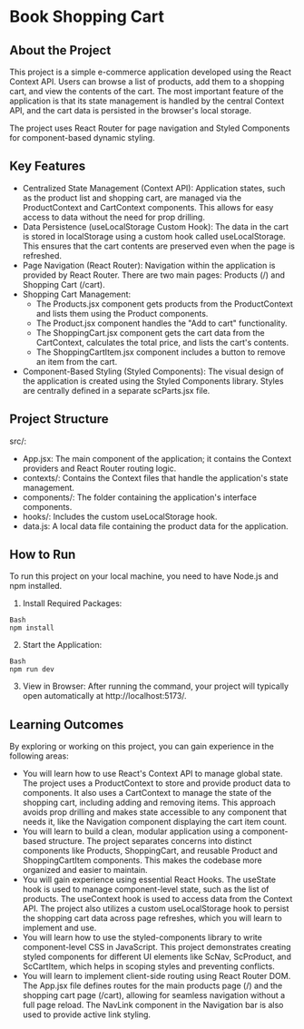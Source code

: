 # Book Shopping Cart
## About the Project
This project is a simple e-commerce application developed using the React Context API. Users can browse a list of products, add them to a shopping cart, and view the contents of the cart. The most important feature of the application is that its state management is handled by the central Context API, and the cart data is persisted in the browser's local storage.

The project uses React Router for page navigation and Styled Components for component-based dynamic styling.
## Key Features
* Centralized State Management (Context API): Application states, such as the product list and shopping cart, are managed via the ProductContext and CartContext components. This allows for easy access to data without the need for prop drilling.
* Data Persistence (useLocalStorage Custom Hook): The data in the cart is stored in localStorage using a custom hook called useLocalStorage. This ensures that the cart contents are preserved even when the page is refreshed.
* Page Navigation (React Router): Navigation within the application is provided by React Router. There are two main pages: Products (/) and Shopping Cart (/cart).
* Shopping Cart Management:
    * The Products.jsx component gets products from the ProductContext and lists them using the Product components.
    * The Product.jsx component handles the "Add to cart" functionality.
    * The ShoppingCart.jsx component gets the cart data from the CartContext, calculates the total price, and lists the cart's contents.
    * The ShoppingCartItem.jsx component includes a button to remove an item from the cart.
* Component-Based Styling (Styled Components): The visual design of the application is created using the Styled Components library. Styles are centrally defined in a separate scParts.jsx file.
## Project Structure
src/:
* App.jsx: The main component of the application; it contains the Context providers and React Router routing logic.
* contexts/: Contains the Context files that handle the application's state management.
* components/: The folder containing the application's interface components.
* hooks/: Includes the custom useLocalStorage hook.
* data.js: A local data file containing the product data for the application.
## How to Run
To run this project on your local machine, you need to have Node.js and npm installed.
1. Install Required Packages:
```
Bash
npm install
```
2. Start the Application:
```
Bash
npm run dev
```
3. View in Browser: After running the command, your project will typically open automatically at http://localhost:5173/.
## Learning Outcomes
By exploring or working on this project, you can gain experience in the following areas:
* You will learn how to use React's Context API to manage global state. The project uses a ProductContext to store and provide product data to components. It also uses a CartContext to manage the state of the shopping cart, including adding and removing items. This approach avoids prop drilling and makes state accessible to any component that needs it, like the Navigation component displaying the cart item count.
* You will learn to build a clean, modular application using a component-based structure. The project separates concerns into distinct components like Products, ShoppingCart, and reusable Product and ShoppingCartItem components. This makes the codebase more organized and easier to maintain.
* You will gain experience using essential React Hooks. The useState hook is used to manage component-level state, such as the list of products. The useContext hook is used to access data from the Context API. The project also utilizes a custom useLocalStorage hook to persist the shopping cart data across page refreshes, which you will learn to implement and use.
* You will learn how to use the styled-components library to write component-level CSS in JavaScript. This project demonstrates creating styled components for different UI elements like ScNav, ScProduct, and ScCartItem, which helps in scoping styles and preventing conflicts.
* You will learn to implement client-side routing using React Router DOM. The App.jsx file defines routes for the main products page (/) and the shopping cart page (/cart), allowing for seamless navigation without a full page reload. The NavLink component in the Navigation bar is also used to provide active link styling.
